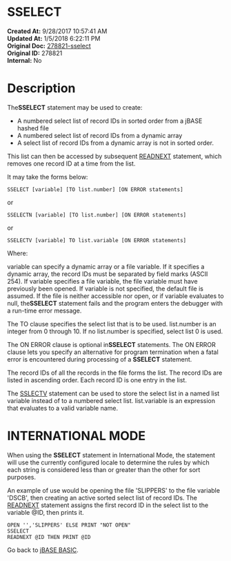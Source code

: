 # SSELECT

**Created At:** 9/28/2017 10:57:41 AM  
**Updated At:** 1/5/2018 6:22:11 PM  
**Original Doc:** [278821-sselect](https://docs.jbase.com/36868-jbase-basic/278821-sselect)  
**Original ID:** 278821  
**Internal:** No  


# Description

The**SSELECT** statement may be used to create:

- A numbered select list of record IDs in sorted order from a jBASE hashed file
- A numbered select list of record IDs from a dynamic array
- A select list of record IDs from a dynamic array is not in sorted order.


This list can then be accessed by subsequent [READNEXT](./../readnext) statement, which removes one record ID at a time from the list.

It may take the forms below:

```
SSELECT [variable] [TO list.number] [ON ERROR statements]
```

or

```
SSELECTN [variable] [TO list.number] [ON ERROR statements]
```

or

```
SSELECTV [variable] TO list.variable [ON ERROR statements]
```

Where:

variable can specify a dynamic array or a file variable. If it specifies a dynamic array, the record IDs must be separated by field marks (ASCII 254). If variable specifies a file variable, the file variable must have previously been opened. If variable is not specified, the default file is assumed. If the file is neither accessible nor open, or if variable evaluates to null, the**SSELECT** statement fails and the program enters the debugger with a run-time error message.

The TO clause specifies the select list that is to be used. list.number is an integer from 0 through 10. If no list.number is specified, select list 0 is used.

The ON ERROR clause is optional in**SSELECT** statements. The ON ERROR clause lets you specify an alternative for program termination when a fatal error is encountered during processing of a **SSELECT** statement.

The record IDs of all the records in the file forms the list. The record IDs are listed in ascending order. Each record ID is one entry in the list.

The [SSLECTV](./../sselectv) statement can be used to store the select list in a named list variable instead of to a numbered select list. list.variable is an expression that evaluates to a valid variable name.

# **INTERNATIONAL MODE**

When using the **SSELECT** statement in International Mode, the statement will use the currently configured locale to determine the rules by which each string is considered less than or greater than the other for sort purposes.

An example of use would be opening the file 'SLIPPERS' to the file variable 'DSCB', then creating an active sorted select list of record IDs. The [READNEXT](./../readnext) statement assigns the first record ID in the select list to the variable @ID, then prints it.

```
OPEN '','SLIPPERS' ELSE PRINT "NOT OPEN"
SSELECT
READNEXT @ID THEN PRINT @ID
```



Go back to [jBASE BASIC](./../jbase-basic-programmers-reference-guide).


